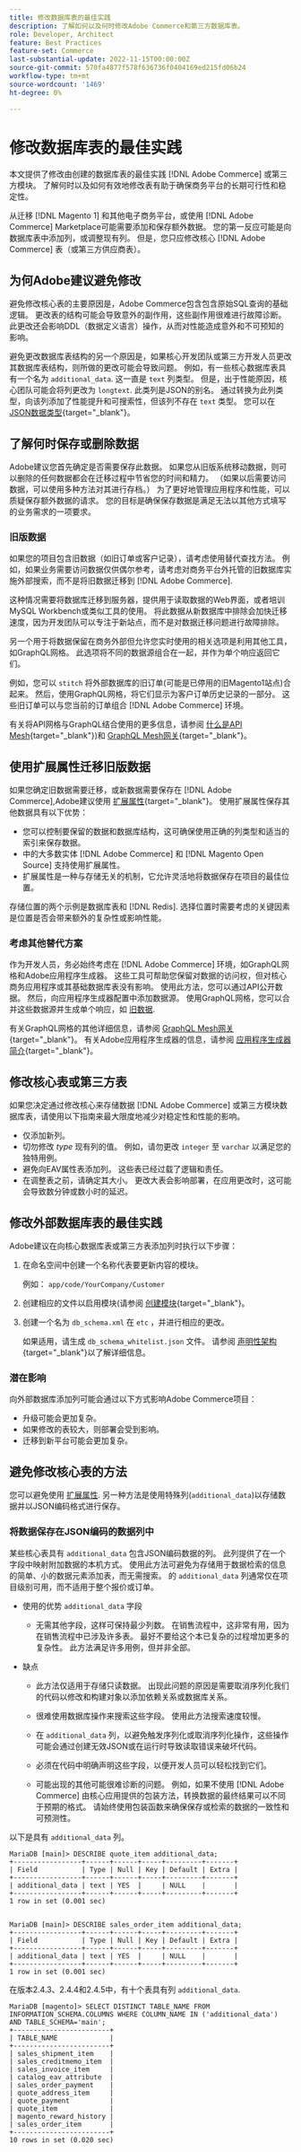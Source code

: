 ```yaml
---
title: 修改数据库表的最佳实践
description: 了解如何以及何时修改Adobe Commerce和第三方数据库表。
role: Developer, Architect
feature: Best Practices
feature-set: Commerce
last-substantial-update: 2022-11-15T00:00:00Z
source-git-commit: 570fa4877f578f636736f0404169ed215fd06b24
workflow-type: tm+mt
source-wordcount: '1469'
ht-degree: 0%

---
```


# 修改数据库表的最佳实践

本文提供了修改由创建的数据库表的最佳实践 [!DNL Adobe Commerce] 或第三方模块。 了解何时以及如何有效地修改表有助于确保商务平台的长期可行性和稳定性。

从迁移 [!DNL Magento 1] 和其他电子商务平台，或使用 [!DNL Adobe Commerce] Marketplace可能需要添加和保存额外数据。 您的第一反应可能是向数据库表中添加列，或调整现有列。 但是，您只应修改核心 [!DNL Adobe Commerce] 表（或第三方供应商表）。

## 为何Adobe建议避免修改

避免修改核心表的主要原因是，Adobe Commerce包含包含原始SQL查询的基础逻辑。 更改表的结构可能会导致意外的副作用，这些副作用很难进行故障诊断。 此更改还会影响DDL（数据定义语言）操作，从而对性能造成意外和不可预知的影响。

避免更改数据库表结构的另一个原因是，如果核心开发团队或第三方开发人员更改其数据库表结构，则所做的更改可能会导致问题。 例如，有一些核心数据库表具有一个名为 `additional_data`. 这一直是 `text` 列类型。 但是，出于性能原因，核心团队可能会将列更改为 `longtext`. 此类列是JSON的别名。 通过转换为此列类型，向该列添加了性能提升和可搜索性，但该列不存在 `text` 类型。 您可以在 [JSON数据类型](https://mariadb.com/kb/en/json-data-type/){target=&quot;_blank&quot;}。

## 了解何时保存或删除数据

Adobe建议您首先确定是否需要保存此数据。 如果您从旧版系统移动数据，则可以删除的任何数据都会在迁移过程中节省您的时间和精力。 （如果以后需要访问数据，可以使用多种方法对其进行存档。） 为了更好地管理应用程序和性能，可以质疑保存额外数据的请求。 您的目标是确保保存数据是满足无法以其他方式填写的业务需求的一项要求。

### 旧版数据

如果您的项目包含旧数据（如旧订单或客户记录），请考虑使用替代查找方法。 例如，如果业务需要访问数据仅供偶尔参考，请考虑对商务平台外托管的旧数据库实施外部搜索，而不是将旧数据迁移到 [!DNL Adobe Commerce].

这种情况需要将数据库迁移到服务器，提供用于读取数据的Web界面，或者培训MySQL Workbench或类似工具的使用。 将此数据从新数据库中排除会加快迁移速度，因为开发团队可以专注于新站点，而不是对数据迁移问题进行故障排除。

另一个用于将数据保留在商务外部但允许您实时使用的相关选项是利用其他工具，如GraphQL网格。 此选项将不同的数据源组合在一起，并作为单个响应返回它们。

例如，您可以 `stitch` 将外部数据库的旧订单(可能是已停用的旧Magento1站点)合起来。 然后，使用GraphQL网格，将它们显示为客户订单历史记录的一部分。 这些旧订单可以与您当前的订单组合 [!DNL Adobe Commerce] 环境。

有关将API网格与GraphQL结合使用的更多信息，请参阅 [什么是API Mesh](https://developer.adobe.com/graphql-mesh-gateway/gateway/overview/){target=&quot;_blank&quot;})和 [GraphQL Mesh网关](https://developer.adobe.com/graphql-mesh-gateway/){target=&quot;_blank&quot;}。

## 使用扩展属性迁移旧版数据

如果您确定旧数据需要迁移，或新数据需要保存在 [!DNL Adobe Commerce],Adobe建议使用 [扩展属性](https://developer.adobe.com/commerce/php/development/components/add-attributes/){target=&quot;_blank&quot;}。 使用扩展属性保存其他数据具有以下优势：

- 您可以控制要保留的数据和数据库结构，这可确保使用正确的列类型和适当的索引来保存数据。
- 中的大多数实体 [!DNL Adobe Commerce] 和 [!DNL Magento Open Source] 支持使用扩展属性。
- 扩展属性是一种与存储无关的机制，它允许灵活地将数据保存在项目的最佳位置。

存储位置的两个示例是数据库表和 [!DNL Redis]. 选择位置时需要考虑的关键因素是位置是否会带来额外的复杂性或影响性能。

### 考虑其他替代方案

作为开发人员，务必始终考虑在 [!DNL Adobe Commerce] 环境，如GraphQL网格和Adobe应用程序生成器。 这些工具可帮助您保留对数据的访问权，但对核心商务应用程序或其基础数据库表没有影响。 使用此方法，您可以通过API公开数据。 然后，向应用程序生成器配置中添加数据源。 使用GraphQL网格，您可以合并这些数据源并生成单个响应，如 [旧数据](#legacy-data).

有关GraphQL网格的其他详细信息，请参阅 [GraphQL Mesh网关](https://developer.adobe.com/graphql-mesh-gateway/){target=&quot;_blank&quot;}。 有关Adobe应用程序生成器的信息，请参阅 [应用程序生成器简介](https://experienceleague.adobe.com/docs/adobe-developers-live-events/events/2021/oct2021/introduction-app-builder.html?lang=en){target=&quot;_blank&quot;}。

## 修改核心表或第三方表

如果您决定通过修改核心来存储数据 [!DNL Adobe Commerce] 或第三方模块数据库表，请使用以下指南来最大限度地减少对稳定性和性能的影响。

- 仅添加新列。
- 切勿修改 _type_ 现有列的值。 例如，请勿更改 `integer` 至 `varchar` 以满足您的独特用例。
- 避免向EAV属性表添加列。 这些表已经过载了逻辑和责任。
- 在调整表之前，请确定其大小。 更改大表会影响部署，在应用更改时，这可能会导致数分钟或数小时的延迟。

## 修改外部数据库表的最佳实践

Adobe建议在向核心数据库表或第三方表添加列时执行以下步骤：

1. 在命名空间中创建一个名称代表要更新内容的模块。

   例如： `app/code/YourCompany/Customer`

1. 创建相应的文件以启用模块(请参阅 [创建模块](https://experienceleague.adobe.com/docs/commerce-learn/tutorials/backend-development/create-module.html){target=&quot;_blank&quot;}。

1. 创建一个名为 `db_schema.xml` 在 `etc` ，并进行相应的更改。

   如果适用，请生成 `db_schema_whitelist.json` 文件。 请参阅 [声明性架构](https://developer.adobe.com/commerce/php/development/components/declarative-schema/configuration/){target=&quot;_blank&quot;}以了解详细信息。

### 潜在影响

向外部数据库添加列可能会通过以下方式影响Adobe Commerce项目：

- 升级可能会更加复杂。
- 如果修改的表较大，则部署会受到影响。
- 迁移到新平台可能会更加复杂。

## 避免修改核心表的方法

您可以避免使用 [扩展属性](#migrate-legacy-data-with-extension-attributes). 另一种方法是使用特殊列(`additional_data`)以存储数据并以JSON编码格式进行保存。

### 将数据保存在JSON编码的数据列中

某些核心表具有 `additional_data` 包含JSON编码数据的列。 此列提供了在一个字段中映射附加数据的本机方式。 使用此方法可避免为存储用于数据检索的信息的简单、小的数据元素添加表，而无需搜索。 的 `additional_data` 列通常仅在项目级别可用，而不适用于整个报价或订单。

- 使用的优势 `additional_data` 字段

   - 无需其他字段，这样可保持最少列数。 在销售流程中，这非常有用，因为在销售流程中已涉及许多表。 最好不要给这个本已复杂的过程增加更多的复杂性。 此方法满足许多用例，但并非全部。

- 缺点

   - 此方法仅适用于存储只读数据。 出现此问题的原因是需要取消序列化我们的代码以修改和构建对象以添加依赖关系或数据库关系。

   - 很难使用数据库操作来搜索这些字段。 使用此方法搜索速度较慢。

   - 在 `additional_data` 列，以避免触发序列化或取消序列化操作，这些操作可能会通过创建无效JSON或在运行时导致读取错误来破坏代码。

   - 必须在代码中明确声明这些字段，以便开发人员可以轻松找到它们。

   - 可能出现的其他可能很难诊断的问题。 例如，如果不使用 [!DNL Adobe Commerce] 由核心应用提供的包装方法，转换数据的最终结果可以不同于预期的格式。 请始终使用包装函数来确保保存或检索的数据的一致性和可预测性。

以下是具有 `additional_data` 列。

```mysql
MariaDB [main]> DESCRIBE quote_item additional_data;
+-----------------+------+------+-----+---------+-------+
| Field           | Type | Null | Key | Default | Extra |
+-----------------+------+------+-----+---------+-------+
| additional_data | text | YES  |     | NULL    |       |
+-----------------+------+------+-----+---------+-------+
1 row in set (0.001 sec)


MariaDB [main]> DESCRIBE sales_order_item additional_data;
+-----------------+------+------+-----+---------+-------+
| Field           | Type | Null | Key | Default | Extra |
+-----------------+------+------+-----+---------+-------+
| additional_data | text | YES  |     | NULL    |       |
+-----------------+------+------+-----+---------+-------+
1 row in set (0.001 sec)
```

在版本2.4.3、2.4.4和2.4.5中，有十个表具有列 `additional_data`.

```mysql
MariaDB [magento]> SELECT DISTINCT TABLE_NAME FROM INFORMATION_SCHEMA.COLUMNS WHERE COLUMN_NAME IN ('additional_data') AND TABLE_SCHEMA='main';
+------------------------+
| TABLE_NAME             |
+------------------------+
| sales_shipment_item    |
| sales_creditmemo_item  |
| sales_invoice_item     |
| catalog_eav_attribute  |
| sales_order_payment    |
| quote_address_item     |
| quote_payment          |
| quote_item             |
| magento_reward_history |
| sales_order_item       |
+------------------------+
10 rows in set (0.020 sec)
```

